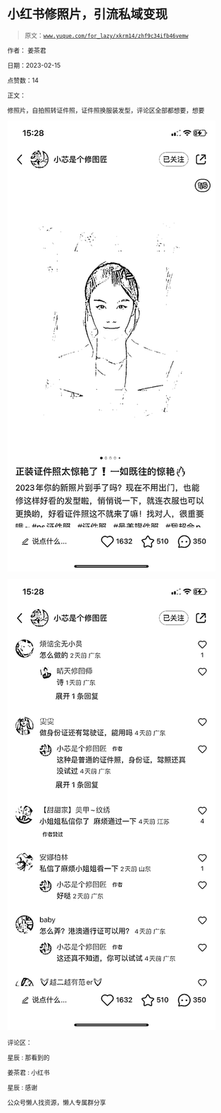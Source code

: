 # 小红书修照片，引流私域变现

> 原文：[`www.yuque.com/for_lazy/xkrm14/zhf9c34ifb46vemw`](https://www.yuque.com/for_lazy/xkrm14/zhf9c34ifb46vemw)

作者： 姜茶君

日期：2023-02-15

点赞数：14

正文：

修照片，自拍照转证件照，证件照换服装发型，评论区全部都想要，想要

![](img/2f0d619bc49fd6b66672da675927752a.png)  

![](img/94d00a2eb7ca52ad730449de8b0090dc.png)  

评论区：

星辰 : 那看到的

姜茶君 : 小红书

星辰 : 感谢

公众号懒人找资源，懒人专属群分享

